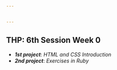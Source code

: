 ```yaml
---


---
```


<h2 id="thp-6th-session-week-0">THP: 6th Session Week 0</h2>
<ul>
<li><em><strong>1st project</strong></em>: <em>HTML and CSS Introduction</em></li>
<li><em><strong>2nd project</strong></em>:  <em>Exercises in Ruby</em></li>
</ul>

